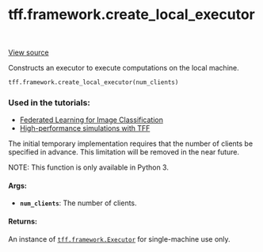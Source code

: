 <div itemscope itemtype="http://developers.google.com/ReferenceObject">
<meta itemprop="name" content="tff.framework.create_local_executor" />
<meta itemprop="path" content="Stable" />
</div>

# tff.framework.create_local_executor

<table class="tfo-notebook-buttons tfo-api" align="left">
</table>

<a target="_blank" href="http://github.com/tensorflow/federated/tree/master/tensorflow_federated/python/core/impl/executor_stacks.py">View
source</a>

Constructs an executor to execute computations on the local machine.

```python
tff.framework.create_local_executor(num_clients)
```

### Used in the tutorials:

*   [Federated Learning for Image Classification](https://www.tensorflow.org/federated/tutorials/federated_learning_for_image_classification)
*   [High-performance simulations with TFF](https://www.tensorflow.org/federated/tutorials/simulations)

The initial temporary implementation requires that the number of clients be
specified in advance. This limitation will be removed in the near future.

NOTE: This function is only available in Python 3.

#### Args:

*   <b>`num_clients`</b>: The number of clients.

#### Returns:

An instance of
<a href="../../tff/framework/Executor.md"><code>tff.framework.Executor</code></a>
for single-machine use only.
